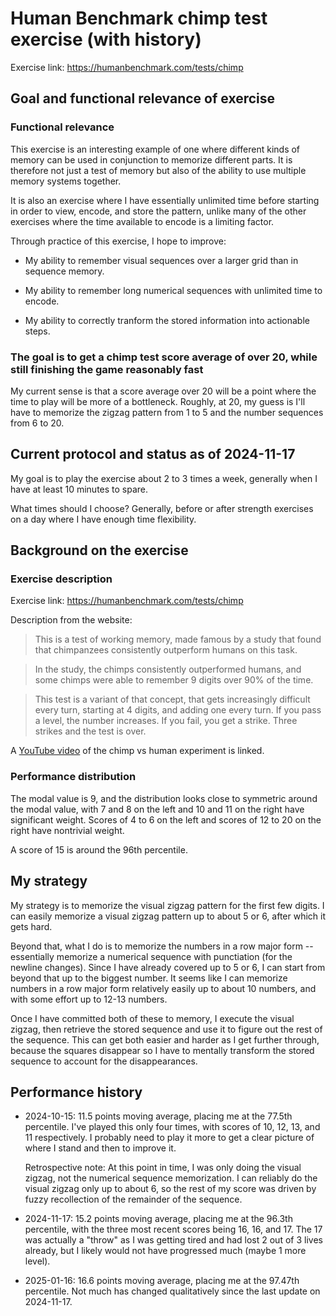 # Human Benchmark chimp test exercise (with history)

Exercise link: https://humanbenchmark.com/tests/chimp

## Goal and functional relevance of exercise

### Functional relevance

This exercise is an interesting example of one where different kinds
of memory can be used in conjunction to memorize different parts. It
is therefore not just a test of memory but also of the ability to use
multiple memory systems together.

It is also an exercise where I have essentially unlimited time before
starting in order to view, encode, and store the pattern, unlike many
of the other exercises where the time available to encode is a
limiting factor.

Through practice of this exercise, I hope to improve:

* My ability to remember visual sequences over a larger grid than in
  sequence memory.

* My ability to remember long numerical sequences with unlimited time
  to encode.

* My ability to correctly tranform the stored information into
  actionable steps.

### The goal is to get a chimp test score average of over 20, while still finishing the game reasonably fast

My current sense is that a score average over 20 will be a point where
the time to play will be more of a bottleneck. Roughly, at 20, my
guess is I'll have to memorize the zigzag pattern from 1 to 5 and the
number sequences from 6 to 20.

## Current protocol and status as of 2024-11-17

My goal is to play the exercise about 2 to 3 times a week, generally
when I have at least 10 minutes to spare.

What times should I choose? Generally, before or after strength
exercises on a day where I have enough time flexibility.

## Background on the exercise

### Exercise description

Exercise link: https://humanbenchmark.com/tests/chimp

Description from the website:

> This is a test of working memory, made famous by a study that found
> that chimpanzees consistently outperform humans on this task.

> In the study, the chimps consistently outperformed humans, and some
> chimps were able to remember 9 digits over 90% of the time.

> This test is a variant of that concept, that gets increasingly
> difficult every turn, starting at 4 digits, and adding one every
> turn. If you pass a level, the number increases. If you fail, you
> get a strike. Three strikes and the test is over.

A [YouTube video](https://www.youtube.com/watch?v=zsXP8qeFF6A) of the
chimp vs human experiment is linked.

### Performance distribution

The modal value is 9, and the distribution looks close to symmetric
around the modal value, with 7 and 8 on the left and 10 and 11 on the
right have significant weight. Scores of 4 to 6 on the left and scores
of 12 to 20 on the right have nontrivial weight.

A score of 15 is around the 96th percentile.

## My strategy

My strategy is to memorize the visual zigzag pattern for the first few
digits. I can easily memorize a visual zigzag pattern up to about 5 or
6, after which it gets hard.

Beyond that, what I do is to memorize the numbers in a row major form
-- essentially memorize a numerical sequence with punctiation (for the
newline changes). Since I have already covered up to 5 or 6, I can
start from beyond that up to the biggest number. It seems like I can
memorize numbers in a row major form relatively easily up to about 10
numbers, and with some effort up to 12-13 numbers.

Once I have committed both of these to memory, I execute the visual
zigzag, then retrieve the stored sequence and use it to figure out the
rest of the sequence. This can get both easier and harder as I get
further through, because the squares disappear so I have to mentally
transform the stored sequence to account for the disappearances.

## Performance history

* 2024-10-15: 11.5 points moving average, placing me at the 77.5th
  percentile. I've played this only four times, with scores of 10, 12,
  13, and 11 respectively. I probably need to play it more to get a
  clear picture of where I stand and then to improve it.

  Retrospective note: At this point in time, I was only doing the
  visual zigzag, not the numerical sequence memorization. I can
  reliably do the visual zigzag only up to about 6, so the rest of my
  score was driven by fuzzy recollection of the remainder of the
  sequence.

* 2024-11-17: 15.2 points moving average, placing me at the 96.3th
  percentile, with the three most recent scores being 16, 16, and
  17. The 17 was actually a "throw" as I was getting tired and had
  lost 2 out of 3 lives already, but I likely would not have
  progressed much (maybe 1 more level).

* 2025-01-16: 16.6 points moving average, placing me at the 97.47th
  percentile. Not much has changed qualitatively since the last
  update on 2024-11-17.
